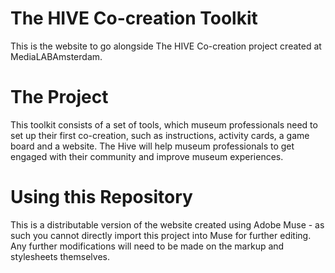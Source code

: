 # The HIVE Co-creation Toolkit
This is the website to go alongside The HIVE Co-creation project created at MediaLABAmsterdam.

# The Project
This toolkit consists of a set of tools, which museum professionals need to set up their first co-creation, such as instructions, activity cards, a game board and a website. The Hive will help museum professionals to get engaged with their community and improve museum experiences.

# Using this Repository
This is a distributable version of the website created using Adobe Muse - as such you cannot directly import this project into Muse for further editing. Any further modifications will need to be made on the markup and stylesheets themselves.